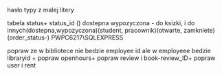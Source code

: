 hasło
typy z malej litery

tabela status+ status_id () dostepna wypozyczona - do ksizki, i do innych(dostepna,wypozyczona)(student, pracownik)(otwarte, zamkniete)(order_status-)
PWPC6217\SQLEXPRESS


popraw ze w bibliotece nie bedzie employee id ale w employeee bedzie libraryid +
popraw openhours+
popraw review i book-review_ID+
popraw user i rent